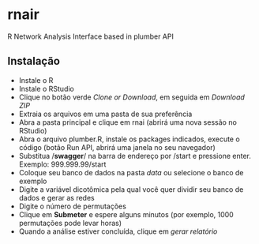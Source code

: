 # rnair
R Network Analysis Interface based in plumber API

## Instalação
- Instale o R
- Instale o RStudio
- Clique no botão verde *Clone or Download*, em seguida em *Download ZIP*
- Extraia os arquivos em uma pasta de sua preferência
- Abra a pasta principal e clique em rnai (abrirá uma nova sessão no RStudio)
- Abra o arquivo plumber.R, instale os packages indicados, execute o código (botão Run API, abrirá uma janela no seu navegador)
- Substitua /__swagger__/ na barra de endereço por /start e pressione enter. Exemplo: 999.999.99/start
- Coloque seu banco de dados na pasta *data* ou selecione o banco de exemplo
- Digite a variável dicotômica pela qual você quer dividir seu banco de dados e gerar as redes
- Digite o número de permutações
- Clique em **Submeter** e espere alguns minutos (por exemplo, 1000 permutações pode levar horas)
- Quando a análise estiver concluída, clique em *gerar relatório*

